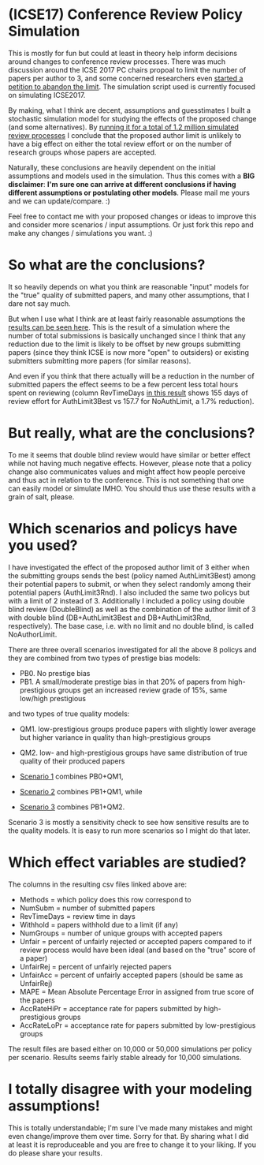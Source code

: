 (ICSE17) Conference Review Policy Simulation
============================================

This is mostly for fun but could at least in theory help inform decisions around changes to conference review processes. There was much discussion around the ICSE 2017 PC chairs propoal to limit the number of papers per author to 3, and some concerned researchers even [started a petition to abandon the limit](https://sites.google.com/site/icse2017petition/). The simulation script used is currently focused on simulating ICSE2017.

By making, what I think are decent, assumptions and guesstimates I built a stochastic simulation model for studying the effects of the proposed change (and some alternatives). By [running it for a total of 1.2 million simulated review processes](https://github.com/robertfeldt/ConfReviewSimulator/blob/master/results/ICSE17_20160509_191337_50k_prestigebias_20_15_authlimitnoreduction.csv) I conclude that the proposed author limit is unlikely to have a big effect on either the total review effort or on the number of research groups whose papers are accepted. 

Naturally, these conclusions are heavily dependent on the initial assumptions and models used in the simulation. Thus this comes with a **BIG** **disclaimer**: **I'm sure one can arrive at different conclusions if having different assumptions or postulating other models**. Please mail me yours and we can update/compare. :)

Feel free to contact me with your proposed changes or ideas to improve this and consider more scenarios / input assumptions. Or just fork this repo and make any changes / simulations you want. :)


# So what are the conclusions?

It so heavily depends on what you think are reasonable "input" models for the "true" quality of submitted papers, and many other assumptions, that I dare not say much. 

But when I use what I think are at least fairly reasonable assumptions the [results can be seen here](https://github.com/robertfeldt/ConfReviewSimulator/blob/master/results/ICSE17_20160509_191337_50k_prestigebias_20_15_authlimitnoreduction.csv). This is the result of a simulation where the number of total submissions is basically unchanged since I think that any reduction due to the limit is likely to be offset by new groups submitting papers (since they think ICSE is now more "open" to outsiders) or existing submitters submitting more papers (for similar reasons). 

And even if you think that there actually will be a reduction in the number of submitted papers the effect seems to be a few percent less total hours spent on reviewing (column RevTimeDays [in this result](https://github.com/robertfeldt/ConfReviewSimulator/blob/master/results/ICSE17_20160509_191337_50k_noprestigebias_authlimitreducessubmissions.csv) shows 155 days of review effort for AuthLimit3Best vs 157.7 for NoAuthLimit, a 1.7% reduction).


# But really, what are the conclusions?

To me it seems that double blind review would have similar or better effect while not having much negative effects. However, please note that a policy change also communicates values and might affect how people perceive and thus act in relation to the conference. This is not something that one can easily model or simulate IMHO. You should thus use these results with a grain of salt, please.


# Which scenarios and policys have you used?

I have investigated the effect of the proposed author limit of 3 either when the submitting groups sends the best (policy named AuthLimit3Best) among their potential papers to submit, or when they select randomly among their potential papers (AuthLimit3Rnd). I also included the same two policys but with a limit of 2 instead of 3. Additionally I included a policy using double blind review (DoubleBlind) as well as the combination of the author limit of 3 with double blind (DB+AuthLimit3Best and DB+AuthLimit3Rnd, respectively). The base case, i.e. with no limit and no double blind, is called NoAuthorLimit.

There are three overall scenarios investigated for all the above 8 policys and they are combined from two types of prestige bias models:

- PB0. No prestige bias
- PB1. A small/moderate prestige bias in that 20% of papers from high-prestigious groups get an increased review grade of 15%, same low/high prestigious

and two types of true quality models:

- QM1. low-prestigious groups produce papers with slightly lower average but higher variance in quality than high-prestigious groups
- QM2. low- and high-prestigious groups have same distribution of true quality of their produced papers

- [Scenario 1](https://github.com/robertfeldt/ConfReviewSimulator/blob/master/results/ICSE17_20160509_191337_50k_noprestigebias_authlimitreducessubmissions.csv) combines PB0+QM1, 
- [Scenario 2](https://github.com/robertfeldt/ConfReviewSimulator/blob/master/results/ICSE17_20160509_191337_50k_prestigebias_20_15_authlimitnoreduction.csv) combines PB1+QM1, while 
- [Scenario 3](https://github.com/robertfeldt/ConfReviewSimulator/blob/master/results/ICSE17_20160509_191337_50k_prestigebias_20_15_authlimitnoreduction_sameqdistr.csv) combines PB1+QM2. 

Scenario 3 is mostly a sensitivity check to see how sensitive results are to the quality models. It is easy to run more scenarios so I might do that later.

# Which effect variables are studied?

The columns in the resulting csv files linked above are:

- Methods = which policy does this row correspond to
- NumSubm = number of submitted papers
- RevTimeDays = review time in days
- Withhold = papers withhold due to a limit (if any)
- NumGroups = number of unique groups with accepted papers
- Unfair = percent of unfairly rejected or accepted papers compared to if review process would have been ideal (and based on the "true" score of a paper)
- UnfairRej = percent of unfairly rejected papers
- UnfairAcc = percent of unfairly accepted papers (should be same as UnfairRej)
- MAPE = Mean Absolute Percentage Error in assigned from true score of the papers
- AccRateHiPr = acceptance rate for papers submitted by high-prestigious groups
- AccRateLoPr = acceptance rate for papers submitted by low-prestigious groups

The result files are based either on 10,000 or 50,000 simulations per policy per scenario. Results seems fairly stable already for 10,000 simulations.


# I totally disagree with your modeling assumptions!

This is totally understandable; I'm sure I've made many mistakes and might even change/improve them over time. Sorry for that. By sharing what I did at least it is reproduceable and you are free to change it to your liking. If you do please share your results.

